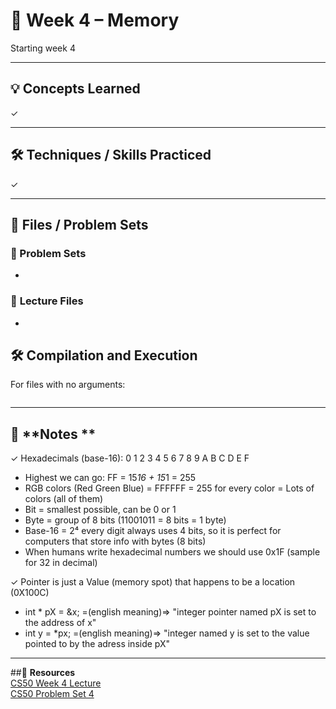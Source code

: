 # 📂 **Week 4 – Memory**  

Starting week 4

---

## 💡 **Concepts Learned**  
✓   

---

## 🛠️ **Techniques / Skills Practiced**  
✓ 

---

## 📂 Files / Problem Sets

### 🔐 Problem Sets
- 

### 🔗 **Lecture Files**
- 

## 🛠️ **Compilation and Execution**
For files with no arguments:
```bash

```
---
 
## 📝 **Notes **  
✓ Hexadecimals (base-16): 0 1 2 3 4 5 6 7 8 9 A B C D E F
 - Highest we can go: FF = 15*16 + 15*1 = 255
 - RGB colors (Red Green Blue) = FFFFFF = 255 for every color = Lots of colors (all of them)
 - Bit = smallest possible, can be 0 or 1
 - Byte = group of 8 bits (11001011 = 8 bits = 1 byte)
 - Base-16 = 2⁴ every digit always uses 4 bits, so it is perfect for computers that store info with bytes (8 bits)
 - When humans write hexadecimal numbers we should use 0x1F (sample for 32 in decimal)
   
✓ Pointer is just a Value (memory spot) that happens to be a location (0X100C)
 - int * pX = &x; =(english meaning)=> "integer pointer named pX is set to the address of x"
 - int y = *px;   =(english meaning)=> "integer named y is set to the value pointed to by the adress inside pX"


---
  
##🔗 **Resources**  
[CS50 Week 4 Lecture](https://cs50.harvard.edu/x/weeks/4/)  
[CS50 Problem Set 4](https://cs50.harvard.edu/x/psets/4/)
